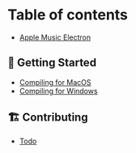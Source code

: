 # Table of contents

* [Apple Music Electron](README.md)

## 💾 Getting Started

* [Compiling for MacOS](getting-started/compiling-for-macos.md)
* [Compiling for Windows](getting-started/compiling-for-windows.md)

## 🏗️ Contributing

* [Todo](contributing/compiling-for-windows.md)
